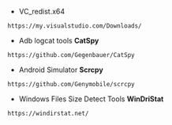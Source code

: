 - VC_redist.x64
```
https://my.visualstudio.com/Downloads/
```
- Adb logcat tools **CatSpy**
```
https://github.com/Gegenbauer/CatSpy
```
- Android Simulator **Scrcpy**
```
https://github.com/Genymobile/scrcpy
```
- Windows Files Size Detect Tools  **WinDriStat**
```
https://windirstat.net/
```
